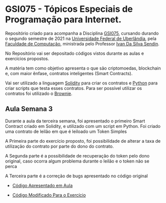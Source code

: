 # GSI075 - Tópicos Especiais de Programação para Internet.

Repositório criado para acompanha a Disciplina [GSI075](http://www.portal.facom.ufu.br/system/files/conteudo/gsi075_-_topicos_especiais_de_programacao_para_internet.pdf), cursando durando o segundo semestre de 2021 na [Universidade Federal de Uberlândia](https://ufu.br), pela [Faculdade de Computação](http://www.portal.facom.ufu.br), ministrada pelo Professor [Ivan Da Silva Sendin](http://www.portal.facom.ufu.br/pessoas/docentes/ivan-da-silva-sendin). 

No Repositório vai ser depositado códigos vistos durante as aulas e exercícios propostos. 

A matéria tem como objetivo apresenta o que são criptomoedas, blockchain e, com maior ênfase, contratos inteligentes (Smart Contracts).

Vai ser utilizado a linguagem [Solidity](https://docs.soliditylang.org/en/v0.8.10/) para criar os contratos e [Python](https://www.python.org) para criar scripts que testa esses contratos. Para ser possível utilizar os contratos foi utilizado o [Brownie](https://github.com/eth-brownie/brownie).

## Aula Semana 3

Durante a aula da terceira semana, foi apresentado o primeiro Smart Contract criado em Solidity, e utilizado com um script em Python. Foi criado uma contrato de leilão em que é leiloado um Token Simples

A Primeira parte do exercício proposto, foi possibilidade de alterar a taxa de utilização do contrato por parte do dono do contrato. 

A Segunda parte é a possibilidade de recuperação do token pelo dono original, caso ocorra algum problema durante o leilão e o token não se perca 

A Terceira parte é a correção de bugs apresentado no código original

- [Código Apresentado em Aula](https://github.com/RafaelDRicci/GSI075---Smart-Contracts/tree/master/aulaSemana03)

- [Código Modificado Para o Exercício](https://github.com/RafaelDRicci/GSI075---Smart-Contracts/tree/master/exercicioSemana03)

  



